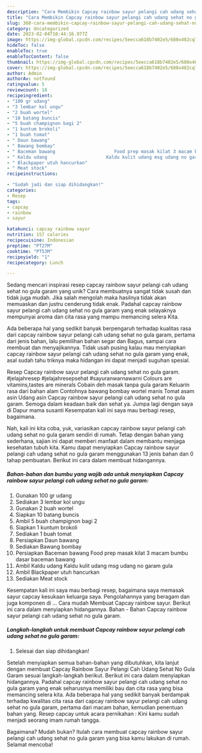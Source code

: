 ```yaml
---
description: "Cara Membikin Capcay rainbow sayur pelangi cah udang sehat no gula garam yang Enak"
title: "Cara Membikin Capcay rainbow sayur pelangi cah udang sehat no gula garam yang Enak"
slug: 368-cara-membikin-capcay-rainbow-sayur-pelangi-cah-udang-sehat-no-gula-garam-yang-enak
category: Uncategorized
date: 2023-02-04T10:44:16.977Z
image: https://img-global.cpcdn.com/recipes/5eecca618b7402e5/680x482cq70/capcay-rainbow-sayur-pelangi-cah-udang-sehat-no-gula-garam-foto-resep-utama.jpg
hideToc: false
enableToc: true
enableTocContent: false
thumbnail: https://img-global.cpcdn.com/recipes/5eecca618b7402e5/680x482cq70/capcay-rainbow-sayur-pelangi-cah-udang-sehat-no-gula-garam-foto-resep-utama.jpg
cover: https://img-global.cpcdn.com/recipes/5eecca618b7402e5/680x482cq70/capcay-rainbow-sayur-pelangi-cah-udang-sehat-no-gula-garam-foto-resep-utama.jpg
author: Admin
authorAv: notfound
ratingvalue: 5
reviewcount: 18
recipeingredient:
- "100 gr udang"
- "3 lembar kol ungu"
- "2 buah wortel"
- "10 batang buncis"
- "5 buah champignon bagi 2"
- "1 kuntum brokoli"
- "1 buah tomat"
- " Daun bawang"
- " Bawang bombay"
- " Baceman bawang                      Food prep masak kilat 3 macam bumbu dasar baceman bawang"
- " Kaldu udang                      Kaldu kulit udang msg udang no garam gula"
- " Blackpaper utuh hancurkan"
- " Meat stock"
recipeinstructions:

- "Sudah jadi dan siap dihidangkan!"
categories:
- Resep
tags:
- capcay
- rainbow
- sayur

katakunci: capcay rainbow sayur 
nutrition: 157 calories
recipecuisine: Indonesian
preptime: "PT27M"
cooktime: "PT53M"
recipeyield: "1"
recipecategory: Lunch

---
```





Sedang mencari inspirasi resep capcay rainbow sayur pelangi cah udang sehat no gula garam yang unik? Cara membuatnya sangat tidak susah dan tidak juga mudah. Jika salah mengolah maka hasilnya tidak akan memuaskan dan justru cenderung tidak enak. Padahal capcay rainbow sayur pelangi cah udang sehat no gula garam yang enak selayaknya mempunyai aroma dan cita rasa yang mampu memancing selera Kita.





Ada beberapa hal yang sedikit banyak berpengaruh terhadap kualitas rasa dari capcay rainbow sayur pelangi cah udang sehat no gula garam, pertama dari jenis bahan, lalu pemilihan bahan segar dan Bagus, sampai cara membuat dan menyajikannya. Tidak usah pusing kalau mau menyiapkan capcay rainbow sayur pelangi cah udang sehat no gula garam yang enak,      asal sudah tahu triknya maka hidangan ini dapat menjadi suguhan spesial.














Resep Capcay rainbow sayur pelangi cah udang sehat no gula garam. #jelajahresep #jelajahresepsehat #sayuranwarnawarni Colours are vitamins,tastes are minerals Cobain deh masak tanpa gula garam Keluarin rasa dari bahan alam Contohnya bawang bombay wortel manis Tomat asam asin Udang asin Capcay rainbow sayur pelangi cah udang sehat no gula garam. Semoga dalam keadaan baik dan sehat ya. Jumpa lagi dengan saya di Dapur mama susanti Kesempatan kali ini saya mau berbagi resep, bagaimana.






Nah, kali ini kita coba, yuk, variasikan capcay rainbow sayur pelangi cah udang sehat no gula garam sendiri di rumah. Tetap dengan bahan yang sederhana, sajian ini dapat memberi manfaat dalam membantu menjaga kesehatan tubuh kita. Kamu dapat menyiapkan Capcay rainbow sayur pelangi cah udang sehat no gula garam menggunakan 13 jenis bahan dan 0 tahap pembuatan. Berikut ini cara dalam membuat hidangannya.

<!--inarticleads1-->

##### Bahan-bahan dan bumbu yang wajib ada untuk menyiapkan Capcay rainbow sayur pelangi cah udang sehat no gula garam:

1. Gunakan 100 gr udang
1. Sediakan 3 lembar kol ungu
1. Gunakan 2 buah wortel
1. Siapkan 10 batang buncis
1. Ambil 5 buah champignon bagi 2
1. Siapkan 1 kuntum brokoli
1. Sediakan 1 buah tomat
1. Persiapkan  Daun bawang
1. Sediakan  Bawang bombay
1. Persiapkan  Baceman bawang                      Food prep masak kilat 3 macam bumbu dasar baceman bawang
1. Ambil  Kaldu udang                      Kaldu kulit udang msg udang no garam gula
1. Ambil  Blackpaper utuh hancurkan
1. Sediakan  Meat stock


Kesempatan kali ini saya mau berbagi resep, bagaimana saya memasak sayur capcay kesukaan keluarga saya. Pengolahannya yang beragam dan juga komponen di … Cara mudah Membuat Capcay rainbow sayur. Berikut ini cara dalam menyiapkan hidangannya. Bahan - Bahan Capcay rainbow sayur pelangi cah udang sehat no gula garam. 

<!--inarticleads2-->

##### Langkah-langkah untuk membuat Capcay rainbow sayur pelangi cah udang sehat no gula garam:


1. Selesai dan siap dihidangkan!

Setelah menyiapkan semua bahan-bahan yang dibutuhkan, kita lanjut dengan membuat Capcay Rainbow Sayur Pelangi Cah Udang Sehat No Gula Garam sesuai langkah-langkah berikut. Berikut ini cara dalam menyiapkan hidangannya. Padahal capcay rainbow sayur pelangi cah udang sehat no gula garam yang enak seharusnya memiliki bau dan cita rasa yang bisa memancing selera kita. Ada beberapa hal yang sedikit banyak berdampak terhadap kwalitas cita rasa dari capcay rainbow sayur pelangi cah udang sehat no gula garam, pertama dari macam bahan, kemudian penentuan bahan yang. Resep capcay untuk acara pernikahan : Kini kamu sudah menjadi seorang imam rumah tangga. 

Bagaimana? Mudah bukan? Itulah cara membuat capcay rainbow sayur pelangi cah udang sehat no gula garam yang bisa kamu lakukan di rumah. Selamat mencoba!
